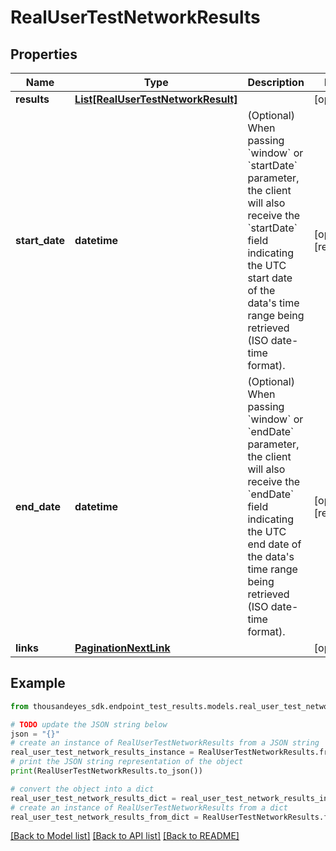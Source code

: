 # RealUserTestNetworkResults


## Properties

Name | Type | Description | Notes
------------ | ------------- | ------------- | -------------
**results** | [**List[RealUserTestNetworkResult]**](RealUserTestNetworkResult.md) |  | [optional] 
**start_date** | **datetime** | (Optional) When passing &#x60;window&#x60; or &#x60;startDate&#x60; parameter,  the client will also receive the &#x60;startDate&#x60; field indicating the UTC start date of the data&#39;s time range being retrieved  (ISO date-time format). | [optional] [readonly] 
**end_date** | **datetime** | (Optional) When passing &#x60;window&#x60; or &#x60;endDate&#x60; parameter,  the client will also receive the &#x60;endDate&#x60; field indicating the UTC end date of the data&#39;s time range being retrieved  (ISO date-time format). | [optional] [readonly] 
**links** | [**PaginationNextLink**](PaginationNextLink.md) |  | [optional] 

## Example

```python
from thousandeyes_sdk.endpoint_test_results.models.real_user_test_network_results import RealUserTestNetworkResults

# TODO update the JSON string below
json = "{}"
# create an instance of RealUserTestNetworkResults from a JSON string
real_user_test_network_results_instance = RealUserTestNetworkResults.from_json(json)
# print the JSON string representation of the object
print(RealUserTestNetworkResults.to_json())

# convert the object into a dict
real_user_test_network_results_dict = real_user_test_network_results_instance.to_dict()
# create an instance of RealUserTestNetworkResults from a dict
real_user_test_network_results_from_dict = RealUserTestNetworkResults.from_dict(real_user_test_network_results_dict)
```
[[Back to Model list]](../README.md#documentation-for-models) [[Back to API list]](../README.md#documentation-for-api-endpoints) [[Back to README]](../README.md)


